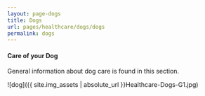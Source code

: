 ```yaml
---
layout: page-dogs
title: Dogs
url: pages/healthcare/dogs/dogs
permalink: dogs
---
```


#### Care of your Dog

General information about dog care is found in this section.

![dog]({{ site.img_assets | absolute_url }}Healthcare-Dogs-G1.jpg)

